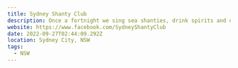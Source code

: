 ```yaml
---
title: Sydney Shanty Club
description: Once a fortnight we sing sea shanties, drink spirits and dance.
website: https://www.facebook.com/SydneyShantyClub
date: 2022-09-27T02:44:09.292Z
location: Sydney City, NSW
tags:
  - NSW
---
```

